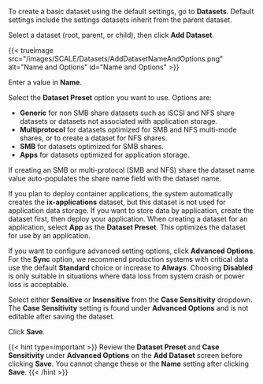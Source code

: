 &NewLine;

To create a basic dataset using the default settings, go to **Datasets**.
Default settings include the settings datasets inherit from the parent dataset.

Select a dataset (root, parent, or child), then click **Add Dataset**.

{{< trueimage src="/images/SCALE/Datasets/AddDatasetNameAndOptions.png" alt="Name and Options" id="Name and Options" >}}

Enter a value in **Name**.

Select the **Dataset Preset** option you want to use. 
Options are:
* **Generic** for non SMB share datasets such as iSCSI and NFS share datasets or datasets not associated with application storage.
* **Multiprotocol** for datasets optimized for SMB and NFS multi-mode shares, or to create a dataset for NFS shares.
* **SMB** for datasets optimized for SMB shares.
* **Apps** for datasets optimized for application storage.

If creating an SMB or multi-protocol (SMB and NFS) share the dataset name value auto-populates the share name field with the dataset name.

If you plan to deploy container applications, the system automatically creates the **ix-applications** dataset, but this dataset is not used for application data storage.
If you want to store data by application, create the dataset first, then deploy your application.
When creating a dataset for an application, select **App** as the **Dataset Preset**. This optimizes the dataset for use by an application.

If you want to configure advanced setting options, click **Advanced Options**. 
For the **Sync** option, we recommend production systems with critical data use the default **Standard** choice or increase to **Always**.
Choosing **Disabled** is only suitable in situations where data loss from system crash or power loss is acceptable.

Select either **Sensitive** or **Insensitive** from the **Case Sensitivity** dropdown. The **Case Sensitivity** setting is found under **Advanced Options** and is not editable after saving the dataset.

Click **Save**.

{{< hint type=important >}}
Review the **Dataset Preset** and **Case Sensitivity** under **Advanced Options** on the **Add Dataset** screen before clicking **Save**.
You cannot change these or the **Name** setting after clicking **Save**.
{{< /hint >}}
